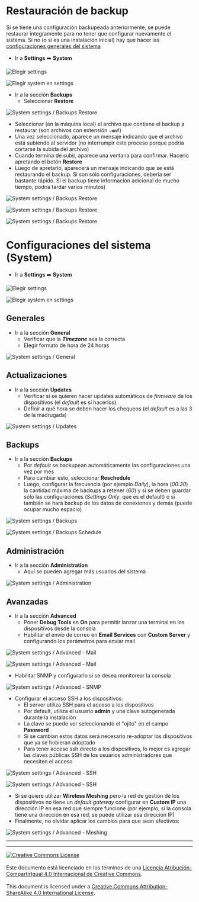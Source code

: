 # Restauración de backup

Si se tiene una configuración backupeada anteriormente, se puede restaurar
integramente para no tener que configurar nuevamente el sistema. Si no (o si es
una instalación inicial) hay que hacer las [configuraciones generales del
sistema](#configuraciones-del-sistema-system)

* Ir a **Settings** :arrow_right: **System**

![Elegir settings](img/unifi/netapp-settingsMenu.png)

![Elegir system en settings](img/unifi/netapp-settingsMenu2system.png)

* Ir a la sección **Backups**
  * Seleccionar **Restore**

![System settings / Backups
Restore](img/unifi/netapp-settingsSystemBackupsRestore.png)

  * Seleccionar (en la máquina local) el archivo que contiene el backup a
restaurar (son archivos con extensión **`.unf`**)
  * Una vez seleccionado, aparece un mensaje indicando que el archivo está
subiendo al servidor (no interrumpir este proceso porque podría cortarse la
subida del archivo)
  * Cuando termina de subir, aparece una ventana para confirmar. Hacerlo
apretando el botón **Restore**
  * Luego de apretarlo, aparecerá un mensaje indicando que se está restaurando
el backup. Si son sólo configuraciones, debería ser bastante rápido. Si el
backup tiene información adicional de mucho tiempo, podría tardar varios
minutos)

![System settings / Backups
Restore](img/unifi/netapp-settingsSystemBackupsRestoreUploading.png)

![System settings / Backups
Restore](img/unifi/netapp-settingsSystemBackupsRestoreConfirm.png)

![System settings / Backups
Restore](img/unifi/netapp-settingsSystemBackupsRestoreRestoring.png)


# Configuraciones del sistema (System)

* Ir a **Settings** :arrow_right: **System**

![Elegir settings](img/unifi/netapp-settingsMenu.png)

![Elegir system en settings](img/unifi/netapp-settingsMenu2system.png)

## Generales 
* Ir a la sección **General**
  * Verificar que la **_Timezone_** sea la correcta
  * Elegir formato de hora de 24 horas

![System settings / General](img/unifi/netapp-settingsSystemGeneral.png)

## Actualizaciones
* Ir a la sección **Updates**
  * Verificar si se quieren hacer updates automáticos de _firmware_ de los
dispositivos (el _default_ es sí hacerlos)
  * Definir a qué hora se deben hacer los chequeos (el _default_ es a las 3 de
la madrugada)

![System settings / Updates](img/unifi/netapp-settingsSystemUpdates.png)

## Backups
* Ir a la sección **Backups**
  * Por _default_ se backupean automáticamente las configuraciones una vez por
mes
  * Para cambiar esto, seleccionar **Reschedule**
  * Luego, configurar la frecuencia (por ejemplo _Daily_), la hora (_00:30_)
la cantidad máxima de backups a retener (_60_) y si se deben guardar sólo las
configuraciones (_Settings Only_, que es el default) o si también se hará backup
de los datos de conexiones y demás (puede ocupar mucho espacio)

![System settings / Backups](img/unifi/netapp-settingsSystemBackups.png)

![System settings / Backups
Schedule](img/unifi/netapp-settingsSystemBackupsSchedule.png)

## Administración
* Ir a la sección **Administration**
  * Aquí se pueden agregar más usuarios del sistema

![System settings /
Administration](img/unifi/netapp-settingsSystemAdministration.png)

## Avanzadas
* Ir a la sección **Advanced**
  * Poner **Debug Tools** en **On** para permitir lanzar una terminal en los
dispositivos desde la consola
  * Habilitar el envío de correo en **Email Services** con **Custom Server**
y configurando los parámetros para enviar mail

![System settings / Advanced -
Mail](img/unifi/netapp-settingsSystemAdvanced1.png)

![System settings / Advanced -
Mail](img/unifi/netapp-settingsSystemAdvanced2.png)

  * Habilitar SNMP y configurarlo si se desea monitorear la consola

![System settings / Advanced -
SNMP](img/unifi/netapp-settingsSystemAdvanced3.png)

  * Configurar el acceso SSH a los dispositivos:
    * El server utiliza SSH para el acceso a los dispositivos
    * Por default, utiliza el usuario **admin** y una clave autogenerada durante
la instalación
    * La clave se puede ver seleccionando el "ojito" en el campo **Password**
    * Si se cambian estos datos será necesario re-adoptar los dispositivos que
ya se hubieran adoptado
    * Para tener acceso ssh directo a los dispositivos, lo mejor es agregar las
claves públicas SSH de los usuarios administradores que necesiten el acceso

![System settings / Advanced -
SSH](img/unifi/netapp-settingsSystemAdvanced4.png)

![System settings / Advanced -
SSH](img/unifi/netapp-settingsSystemAdvanced5.png)

  * Si se quiere utilizar **Wireless Meshing** pero la red de gestión de los
dispositivos no tiene un _default gateway_ configurar en **Custom IP** una
dirección IP en esa red que siempre funcione (por ejemplo, si la consola tiene
una dirección en esa red, se puede utilizar esa dirección IP)
  * Finalmente, no olvidar aplicar los cambios para que sean efectivos:

![System settings / Advanced -
Meshing](img/unifi/netapp-settingsSystemAdvanced6.png)

___
<!-- LICENSE -->
___
<a rel="licencia" href="https://creativecommons.org/licenses/by-sa/4.0/deed.es">
<img alt="Creative Commons License" style="border-width:0"
src="https://i.creativecommons.org/l/by-sa/4.0/88x31.png" /></a>
<br /><br />
Este documento está licenciado en los términos de una <a rel="licencia"
href="https://creativecommons.org/licenses/by-sa/4.0/deed.es">
Licencia Atribución-CompartirIgual 4.0 Internacional de Creative Commons</a>.
<br /><br />
This document is licensed under a <a rel="license" 
href="https://creativecommons.org/licenses/by-sa/4.0/deed.en">
Creative Commons Attribution-ShareAlike 4.0 International License</a>.
<!-- END --> 

